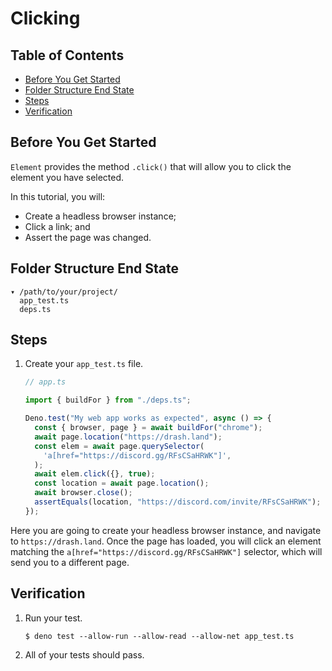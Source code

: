 # Clicking

## Table of Contents

- [Before You Get Started](#before-you-get-started)
- [Folder Structure End State](#folder-structure-end-state)
- [Steps](#steps)
- [Verification](#verification)

## Before You Get Started

`Element` provides the method `.click()` that will allow you to click the
element you have selected.

In this tutorial, you will:

- Create a headless browser instance;
- Click a link; and
- Assert the page was changed.

## Folder Structure End State

```text
▾ /path/to/your/project/
  app_test.ts
  deps.ts
```

## Steps

1. Create your `app_test.ts` file.

   ```typescript
   // app.ts

   import { buildFor } from "./deps.ts";

   Deno.test("My web app works as expected", async () => {
     const { browser, page } = await buildFor("chrome");
     await page.location("https://drash.land");
     const elem = await page.querySelector(
       'a[href="https://discord.gg/RFsCSaHRWK"]',
     );
     await elem.click({}, true);
     const location = await page.location();
     await browser.close();
     assertEquals(location, "https://discord.com/invite/RFsCSaHRWK");
   });
   ```

Here you are going to create your headless browser instance, and navigate to
`https://drash.land`. Once the page has loaded, you will click an element
matching the `a[href="https://discord.gg/RFsCSaHRWK"]` selector, which will send
you to a different page.

## Verification

1. Run your test.

   ```shell
   $ deno test --allow-run --allow-read --allow-net app_test.ts
   ```

2. All of your tests should pass.
